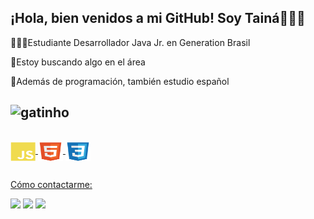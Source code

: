 ##  ¡Hola, bien venidos a mi GitHub! Soy Tainá🙋🏾‍♀️

👩🏾‍💻Estudiante Desarrollador Java Jr. en Generation Brasil <br>

🥰Estoy buscando algo en el área <br>

📖Además de programación, también estudio español <br>


## ![gatinho](https://user-images.githubusercontent.com/81496791/116837459-eb8dfc00-aba0-11eb-9563-e93b447adc09.gif) 



<div>
  <a href="https://github.com/TainaPimenta95">
<div>
<div style="display: inline_block"><br>
  <img align="center" alt="Taina-Js" height="30" width="40" src="https://raw.githubusercontent.com/devicons/devicon/master/icons/javascript/javascript-plain.svg">
  <img align="center" alt="Taina-HTML" height="30" width="40" src="https://raw.githubusercontent.com/devicons/devicon/master/icons/html5/html5-original.svg">
  <img align="center" alt="Taina-CSS" height="30" width="40" src="https://raw.githubusercontent.com/devicons/devicon/master/icons/css3/css3-original.svg">
</div>
  
  ##
  
  Cómo contactarme: <br>
  
  <div>
  <a href = "mailto: tcampospimenta@gmail.com"><img src="https://img.shields.io/badge/-Gmail-%23EA4335?style=for-the-badge&logo=gmail&logoColor=white" target="_blank"></a>
  <a href="https://www.linkedin.com/in/tain%C3%A1-campos-pimenta-680b6ab4/" target="_blank"><img src="https://img.shields.io/badge/-LinkedIn-%230077B5?style=for-the-badge&logo=linkedin&logoColor=white" target="_blank"></a>
  <a href="https://www.instagram.com/tainapepper95/" target="_blank"><img src="https://img.shields.io/badge/-Instagram-%23E4405F?style=for-the-badge&logo=instagram&logoColor=white" target="_blank"></a>
</div>
